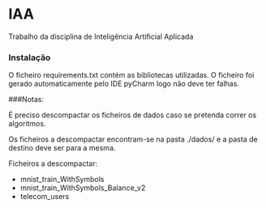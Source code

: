 # IAA
Trabalho da disciplina de Inteligência Artificial Aplicada

### Instalação
O ficheiro requirements.txt contém as bibliotecas utilizadas.
O ficheiro foi gerado automaticamente pelo IDE pyCharm logo não deve ter falhas.

###Notas:

É preciso descompactar os ficheiros de dados caso se pretenda 
correr os algoritmos.

Os ficheiros a descompactar encontram-se na pasta ./dados/ e a
pasta de destino deve ser para a mesma.

Ficheiros a descompactar:
* mnist_train_WithSymbols
* mnist_train_WithSymbols_Balance_v2
* telecom_users



